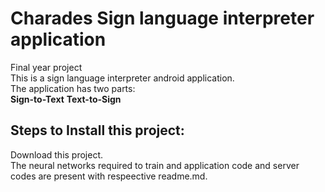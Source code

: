 # Charades Sign language interpreter application


Final year project<br/>
This is a sign language interpreter android application.<br/>
The application has two parts:<br/>
**Sign-to-Text**
**Text-to-Sign**

## Steps to Install this project:

Download this project.<br/> The neural networks required to train and application code and server codes are present with respeective readme.md.



